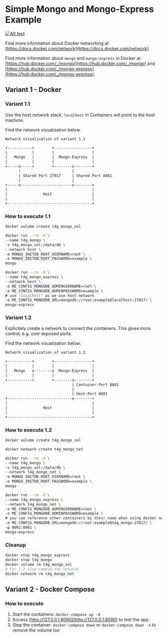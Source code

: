 # Simple Mongo and Mongo-Express Example

[![Alt text](https://tech.4germany.org/wp-content/uploads/2020/01/Logo-Final-02-copy-1-300x109-1.png)](https://tech.4germany.org)

Find more information about Docker networking at [https://docs.docker.com/network](https://docs.docker.com/network).

Find more information about `mongo` and `mongo-express` in Docker at [https://hub.docker.com/_/mongo](https://hub.docker.com/_/mongo) and [https://hub.docker.com/_/mongo-express](https://hub.docker.com/_/mongo-express).

## Variant 1 - Docker

### Variant 1.1

Use the host network stack. `localhost` in Containers will point to the host machine.

Find the network visualization below.

```sh
Network visualization of variant 1.1

+-----------+        +-----------------+
|           |        |                 |
|   Mongo   |        |  Mongo-Express  |
|           |        |                 |
+-----o-----+        +--------o--------+
      |                       |
      | Shared Port 27017     | Shared Port 8081
      |                       |
+-----o-----------------------o--------+
|                                      |
|                Host                  |
|                                      |
+--------------------------------------+
```

### How to execute 1.1

```sh
docker volume create t4g_mongo_vol

docker run --rm -d \
--name t4g_mongo \
-v t4g_mongo_vol:/data/db \
--network host \
-e MONGO_INITDB_ROOT_USERNAME=root \
-e MONGO_INITDB_ROOT_PASSWORD=example \
mongo

docker run --rm -d \
--name t4g_mongo_express \
--network host \
-e ME_CONFIG_MONGODB_ADMINUSERNAME=root \
-e ME_CONFIG_MONGODB_ADMINPASSWORD=example \
# use 'localhost' as we use host network
-e ME_CONFIG_MONGODB_URL=mongodb://root:example@localhost:27017/ \
mongo-express
```

### Variant 1.2

Explicitely create a network to connect the containers. This gives more control, e.g. over exposed ports.

Find the network visualization below.

```sh
Network visualization of variant 1.2

+-----------+        +-----------------+
|           |        |                 |
|   Mongo   o--------o  Mongo-Express  |
|           |        |                 |
+-----------+        +--------o--------+
                              | Container-Port 8081
                              |
                              | Host-Port 8081
+-----------------------------o--------+
|                                      |
|                Host                  |
|                                      |
+--------------------------------------+
```

### How to execute 1.2

```sh
docker volume create t4g_mongo_vol

docker network create t4g_mongo_net

docker run --rm -d \
--name t4g_mongo \
-v t4g_mongo_vol:/data/db \
--network t4g_mongo_net \
-e MONGO_INITDB_ROOT_USERNAME=root \
-e MONGO_INITDB_ROOT_PASSWORD=example \
mongo

docker run --rm -d \
--name t4g_mongo_express \
--network t4g_mongo_net \
-e ME_CONFIG_MONGODB_ADMINUSERNAME=root \
-e ME_CONFIG_MONGODB_ADMINPASSWORD=example \
# you can reference other containers by their name when using docker networks
-e ME_CONFIG_MONGODB_URL=mongodb://root:example@t4g_mongo:27017/ \
-p 8081:8081 \
mongo-express
```

### Cleanup

```sh
docker stop t4g_mongo_express
docker stop t4g_mongo
docker volume rm t4g_mongo_vol
# For 1.2 also remove the network
docker network rm t4g_mongo_net
```

## Variant 2 - Docker Compose

### How to execute

1. Start the containers: `docker-compose up -d`
2. Access [http://127.0.0.1:8090](http://127.0.0.1:8090) to test the app.
3. Stop the container: `docker-compose down` or `docker-compose down -v` to remove the volume too
